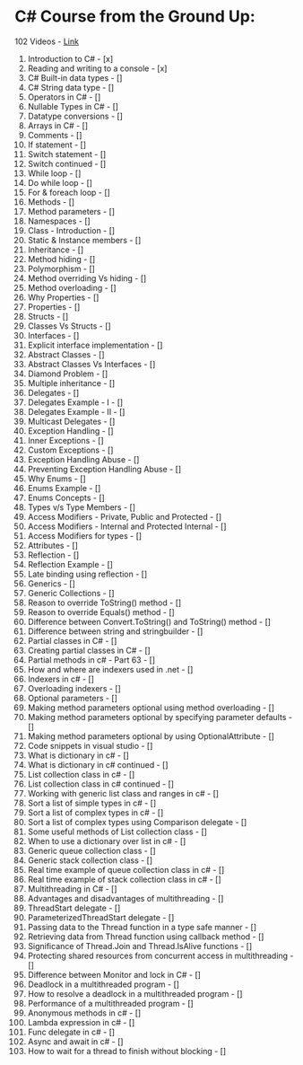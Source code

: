 # C# Course from the Ground Up:
102 Videos - [Link](https://www.youtube.com/playlist?list=PLAC325451207E3105)
1. Introduction to C# - [x]
2. Reading and writing to a console - [x]
3. C# Built-in data types - []
4. C# String data type - []
5. Operators in C# - []
6. Nullable Types in C# - []
7. Datatype conversions - []
8. Arrays in C# - []
9. Comments - []
10. If statement - []
11. Switch statement - []
12. Switch continued - []
13. While loop - []
14. Do while loop - []
15. For & foreach loop - []
16. Methods - []
17. Method parameters - []
18. Namespaces - []
19. Class - Introduction - []
20. Static & Instance members - []
21. Inheritance - []
22. Method hiding - []
23. Polymorphism - []
24. Method overriding Vs hiding - []
25. Method overloading - []
26. Why Properties - []
27. Properties - []
28. Structs - []
29. Classes Vs Structs - []
30. Interfaces - []
31. Explicit interface implementation - []
32. Abstract Classes - []
33. Abstract Classes Vs Interfaces - []
34. Diamond Problem - []
35. Multiple inheritance - []
36. Delegates - []
37. Delegates Example - I - []
38. Delegates Example - II - []
39. Multicast Delegates - []
40. Exception Handling - []
41. Inner Exceptions - []
42. Custom Exceptions - []
43. Exception Handling Abuse - []
44. Preventing Exception Handling Abuse - []
45. Why Enums - []
46. Enums Example - []
47. Enums Concepts - []
48. Types v/s Type Members - []
49. Access Modifiers - Private, Public and Protected - []
50. Access Modifiers - Internal and Protected Internal - []
51. Access Modifiers for types - []
52. Attributes - []
53. Reflection - []
54. Reflection Example - []
55. Late binding using reflection - []
56. Generics - []
57. Generic Collections - []
57. Reason to override ToString() method - []
58. Reason to override Equals() method - []
59. Difference between Convert.ToString() and ToString() method - []
60. Difference between string and stringbuilder - []
61. Partial classes in C# - []
62. Creating partial classes in C# - []
63. Partial methods in c# - Part 63 - []
64. How and where are indexers used in .net - []
65. Indexers in c# - []
66. Overloading indexers - []
67. Optional parameters - []
68. Making method parameters optional using method overloading - []
69. Making method parameters optional by specifying parameter defaults - []
70. Making method parameters optional by using OptionalAttribute - []
71. Code snippets in visual studio - []
72. What is dictionary in c# - []
73. What is dictionary in c# continued - []
74. List collection class in c# - []
75. List collection class in c# continued - []
76. Working with generic list class and ranges in c# - []
77. Sort a list of simple types in c# - []
78. Sort a list of complex types in c# - []
79. Sort a list of complex types using Comparison delegate - []
80. Some useful methods of List collection class - []
81. When to use a dictionary over list in c# - []
82. Generic queue collection class - []
83. Generic stack collection class - []
84. Real time example of queue collection class in c# - []
85. Real time example of stack collection class in c# - []
86. Multithreading in C# - []
87. Advantages and disadvantages of multithreading - []
88. ThreadStart delegate - []
89. ParameterizedThreadStart delegate - []
90. Passing data to the Thread function in a type safe manner - []
91. Retrieving data from Thread function using callback method - []
92. Significance of Thread.Join and Thread.IsAlive functions - []
93. Protecting shared resources from concurrent access in multithreading - []
94. Difference between Monitor and lock in C# - []
95. Deadlock in a multithreaded program - []
96. How to resolve a deadlock in a multithreaded program - []
97. Performance of a multithreaded program - []
98. Anonymous methods in c# - []
99. Lambda expression in c# - []
100. Func delegate in c# - []
101. Async and await in c# - []
102. How to wait for a thread to finish without blocking - []
